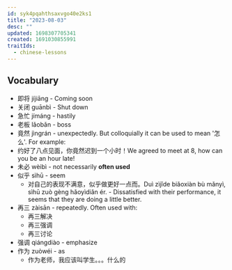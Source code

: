 ```yaml
---
id: syk4pqahthsaxvgo40e2ks1
title: "2023-08-03"
desc: ""
updated: 1698307705341
created: 1691030855991
traitIds:
  - chinese-lessons
---
```


## Vocabulary

- 即将 jíjiāng - Coming soon
- 关闭 guānbì - Shut down
- 急忙 jímáng - hastily
- 老板 lǎobǎn - boss
- 竟然 jìngrán - unexpectedly. But colloquially it can be used to mean '怎么'. For example:
- 约好了八点见面，你竟然迟到一个小时！We agreed to meet at 8, how can you be an hour late!
- 未必 wèibì - not necessarily **often used**
- 似乎 sìhū - seem
    - 对自己的表现不满意，似乎做更好一点而。Duì zìjǐde biǎoxiàn bù mǎnyì, sìhū zuò gèng hǎoyìdiǎn ér. - Dissatisfied with their performance, it seems that they are doing a little better.
- 再三 zàisān - repeatedly. Often used with:
    - 再三解决
    - 再三强调
    - 再三讨论
- 强调 qiángdiào - emphasize
- 作为 zuòwéi - as
    - 作为老师，我应该叫学生。。。什么的